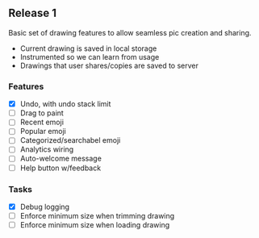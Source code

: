 ## Release 1

Basic set of drawing features to allow seamless pic creation and sharing.
* Current drawing is saved in local storage
* Instrumented so we can learn from usage
* Drawings that user shares/copies are saved to server

### Features

- [x] Undo, with undo stack limit
- [ ] Drag to paint
- [ ] Recent emoji
- [ ] Popular emoji
- [ ] Categorized/searchabel emoji
- [ ] Analytics wiring
- [ ] Auto-welcome message
- [ ] Help button w/feedback

### Tasks

- [x] Debug logging
- [ ] Enforce minimum size when trimming drawing
- [ ] Enforce minimum size when loading drawing
